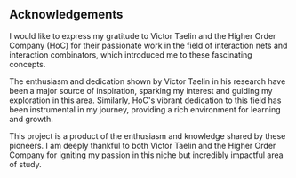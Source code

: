 ## Acknowledgements
I would like to express my gratitude to Victor Taelin and the Higher Order Company (HoC) for their passionate work in the field of interaction nets and interaction combinators, which introduced me to these fascinating concepts.

The enthusiasm and dedication shown by Victor Taelin in his research have been a major source of inspiration, sparking my interest and guiding my exploration in this area. Similarly, HoC's vibrant dedication to this field has been instrumental in my journey, providing a rich environment for learning and growth.

This project is a product of the enthusiasm and knowledge shared by these pioneers. I am deeply thankful to both Victor Taelin and the Higher Order Company for igniting my passion in this niche but incredibly impactful area of study.
